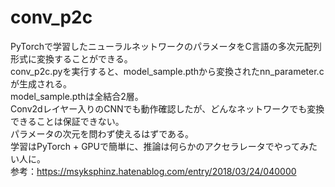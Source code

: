 # conv_p2c
PyTorchで学習したニューラルネットワークのパラメータをC言語の多次元配列形式に変換することができる。  
conv_p2c.pyを実行すると、model_sample.pthから変換されたnn_parameter.cが生成される。  
model_sample.pthは全結合2層。  
Conv2dレイヤー入りのCNNでも動作確認したが、どんなネットワークでも変換できることは保証できない。   
パラメータの次元を問わず使えるはずである。  
学習はPyTorch + GPUで簡単に、推論は何らかのアクセラレータでやってみたい人に。  
参考：https://msyksphinz.hatenablog.com/entry/2018/03/24/040000
